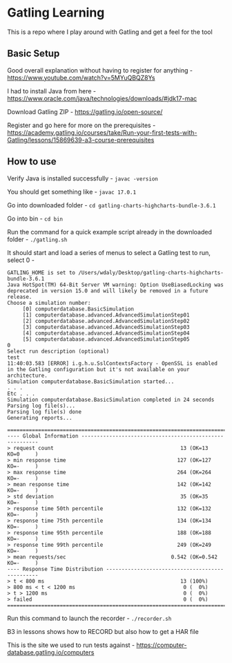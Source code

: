 # Gatling Learning

This is a repo where I play around with Gatling and get a feel for the tool

## Basic Setup

Good overall explanation without having to register for anything -
https://www.youtube.com/watch?v=5MYuQBQZ8Ys

I had to install Java from here - https://www.oracle.com/java/technologies/downloads/#jdk17-mac

Download Gatling ZIP - https://gatling.io/open-source/

Register and go here for more on the prerequisites -
https://academy.gatling.io/courses/take/Run-your-first-tests-with-Gatling/lessons/15869639-a3-course-prerequisites 

## How to use

Verify Java is installed successfully - `javac -version`

You should get something like - `javac 17.0.1`

Go into downloaded folder - `cd gatling-charts-highcharts-bundle-3.6.1`

Go into bin - `cd bin`

Run the command for a quick example script already in the downloaded folder - `./gatling.sh`

It should start and load a series of menus to select a Gatling test to run, select 0 -

```
GATLING_HOME is set to /Users/wdaly/Desktop/gatling-charts-highcharts-bundle-3.6.1
Java HotSpot(TM) 64-Bit Server VM warning: Option UseBiasedLocking was deprecated in version 15.0 and will likely be removed in a future release.
Choose a simulation number:
     [0] computerdatabase.BasicSimulation
     [1] computerdatabase.advanced.AdvancedSimulationStep01
     [2] computerdatabase.advanced.AdvancedSimulationStep02
     [3] computerdatabase.advanced.AdvancedSimulationStep03
     [4] computerdatabase.advanced.AdvancedSimulationStep04
     [5] computerdatabase.advanced.AdvancedSimulationStep05
0
Select run description (optional)
test
11:40:03.583 [ERROR] i.g.h.u.SslContextsFactory - OpenSSL is enabled in the Gatling configuration but it's not available on your architecture.
Simulation computerdatabase.BasicSimulation started...
. . .
Etc . . .
Simulation computerdatabase.BasicSimulation completed in 24 seconds
Parsing log file(s)...
Parsing log file(s) done
Generating reports...

================================================================================
---- Global Information --------------------------------------------------------
> request count                                         13 (OK=13     KO=0     )
> min response time                                    127 (OK=127    KO=-     )
> max response time                                    264 (OK=264    KO=-     )
> mean response time                                   142 (OK=142    KO=-     )
> std deviation                                         35 (OK=35     KO=-     )
> response time 50th percentile                        132 (OK=132    KO=-     )
> response time 75th percentile                        134 (OK=134    KO=-     )
> response time 95th percentile                        188 (OK=188    KO=-     )
> response time 99th percentile                        249 (OK=249    KO=-     )
> mean requests/sec                                  0.542 (OK=0.542  KO=-     )
---- Response Time Distribution ------------------------------------------------
> t < 800 ms                                            13 (100%)
> 800 ms < t < 1200 ms                                   0 (  0%)
> t > 1200 ms                                            0 (  0%)
> failed                                                 0 (  0%)
================================================================================
```

Run this command to launch the recorder - `​​./recorder.sh`

B3 in lessons shows how to RECORD but also how to get a HAR file

This is the site we used to run tests against - https://computer-database.gatling.io/computers 